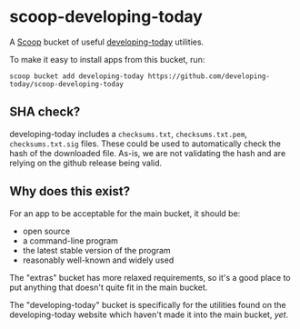 # scoop-developing-today

A [Scoop](http://scoop.sh) bucket of useful [developing-today](https://github.com/developing-today/) utilities.

To make it easy to install apps from this bucket, run:

```
scoop bucket add developing-today https://github.com/developing-today/scoop-developing-today
```
## SHA check?

developing-today includes a `checksums.txt`, `checksums.txt.pem`, `checksums.txt.sig` files. These could be used to automatically check the hash of the downloaded file. As-is, we are not validating the hash and are relying on the github release being valid.


## Why does this exist?

For an app to be acceptable for the main bucket, it should be:

* open source
* a command-line program
* the latest stable version of the program
* reasonably well-known and widely used

The "extras" bucket has more relaxed requirements, so it's a good place to put anything that doesn't quite fit in the main bucket.

The "developing-today" bucket is specifically for the utilities found on the developing-today website which haven't made it into the main bucket, _yet_.

